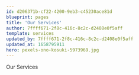 ```yaml
---
id: d206371b-cf22-4200-9eb3-c45230ace81d
blueprint: pages
title: 'Our Services'
author: 7ffff671-2f8c-416c-8c2c-d2408e0f5aff
template: services
updated_by: 7ffff671-2f8c-416c-8c2c-d2408e0f5aff
updated_at: 1658795911
hero: pexels-ono-kosuki-5973969.jpg
---
```

Our Services